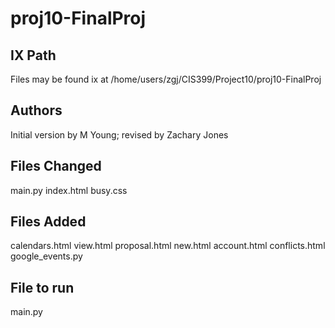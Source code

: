 # proj10-FinalProj

## IX Path

Files may be found ix at /home/users/zgj/CIS399/Project10/proj10-FinalProj

## Authors 

Initial version by M Young; revised by Zachary Jones 

## Files Changed

main.py
index.html
busy.css

## Files Added

calendars.html
view.html
proposal.html
new.html
account.html
conflicts.html
google_events.py

## File to run

main.py

